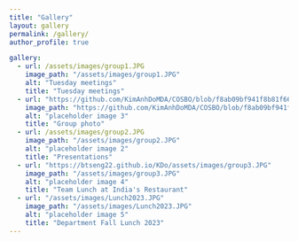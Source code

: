 ```yaml
---
title: "Gallery"
layout: gallery
permalink: /gallery/
author_profile: true

gallery:
  - url: /assets/images/group1.JPG
    image_path: "/assets/images/group1.JPG"
    alt: "Tuesday meetings"
    title: "Tuesday meetings"
  - url: "https://github.com/KimAnhDoMDA/COSBO/blob/f8ab09bf941f8b81f66c31743365f0f1b70e8a19/assets/images/group.JPG"
    image_path: "https://github.com/KimAnhDoMDA/COSBO/blob/f8ab09bf941f8b81f66c31743365f0f1b70e8a19/assets/images/group.JPG"
    alt: "placeholder image 3"
    title: "Group photo"
  - url: /assets/images/group2.JPG
    image_path: "/assets/images/group2.JPG"
    alt: "placeholder image 2"
    title: "Presentations"
  - url: "https://btseng22.github.io/KDo/assets/images/group3.JPG"
    image_path: "/assets/images/group3.JPG"
    alt: "placeholder image 4"
    title: "Team Lunch at India's Restaurant"
  - url: "/assets/images/Lunch2023.JPG"
    image_path: "/assets/images/Lunch2023.JPG"
    alt: "placeholder image 5"
    title: "Department Fall Lunch 2023"
---
```

